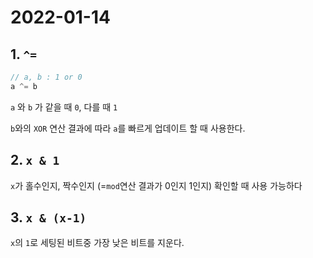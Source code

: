 # 2022-01-14
## 1. `^=`
```cpp
// a, b : 1 or 0
a ^= b
```
`a` 와 `b` 가 같을 때 `0`, 다를 때 `1`

`b`와의 `XOR` 연산 결과에 따라 `a`를 빠르게 업데이트 할 때 사용한다.

## 2. `x & 1`
`x`가 홀수인지, 짝수인지 (=`mod`연산 결과가 0인지 1인지) 확인할 때 사용 가능하다

## 3. `x & (x-1)`
`x`의 `1`로 세팅된 비트중 가장 낮은 비트를 지운다.  